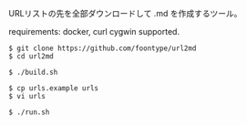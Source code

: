 
URLリストの先を全部ダウンロードして .md を作成するツール。

requirements: docker, curl
cygwin supported.

```
$ git clone https://github.com/foontype/url2md
$ cd url2md

$ ./build.sh

$ cp urls.example urls
$ vi urls

$ ./run.sh
```

